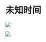 # 未知时间

![](https://cdn.jsdelivr.net/gh/Rcrwrate/benghuai/.gitbook/assets/cg01_iphone5.png)

![](https://cdn.jsdelivr.net/gh/Rcrwrate/benghuai/.gitbook/assets/maintain.png)


